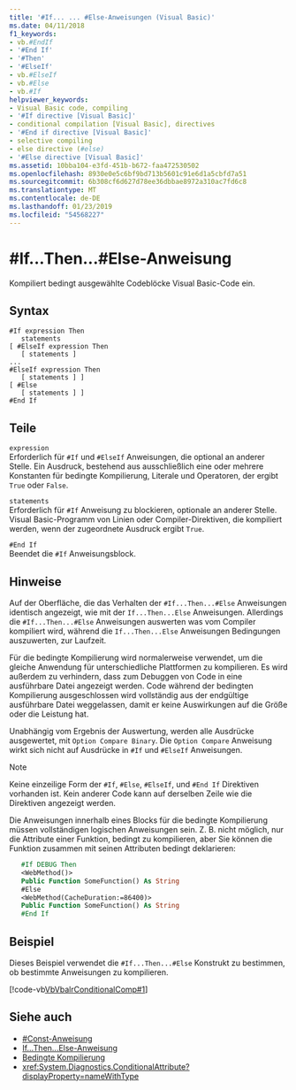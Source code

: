 ```yaml
---
title: '#If... ... #Else-Anweisungen (Visual Basic)'
ms.date: 04/11/2018
f1_keywords:
- vb.#EndIf
- '#End If'
- '#Then'
- '#ElseIf'
- vb.#ElseIf
- vb.#Else
- vb.#If
helpviewer_keywords:
- Visual Basic code, compiling
- '#If directive [Visual Basic]'
- conditional compilation [Visual Basic], directives
- '#End if directive [Visual Basic]'
- selective compiling
- else directive (#else)
- '#Else directive [Visual Basic]'
ms.assetid: 10bba104-e3fd-451b-b672-faa472530502
ms.openlocfilehash: 8930e0e5c6bf9bd713b5601c91e6d1a5cbfd7a51
ms.sourcegitcommit: 6b308cf6d627d78ee36dbbae8972a310ac7fd6c8
ms.translationtype: MT
ms.contentlocale: de-DE
ms.lasthandoff: 01/23/2019
ms.locfileid: "54568227"
---
```

# <a name="ifthenelse-directives"></a>#If...Then...#Else-Anweisung
Kompiliert bedingt ausgewählte Codeblöcke Visual Basic-Code ein.  
  
## <a name="syntax"></a>Syntax  
  
```  
#If expression Then  
   statements  
[ #ElseIf expression Then  
   [ statements ]  
...  
#ElseIf expression Then  
   [ statements ] ]  
[ #Else  
   [ statements ] ]  
#End If  
```  
  
## <a name="parts"></a>Teile  
 `expression`  
 Erforderlich für `#If` und `#ElseIf` Anweisungen, die optional an anderer Stelle. Ein Ausdruck, bestehend aus ausschließlich eine oder mehrere Konstanten für bedingte Kompilierung, Literale und Operatoren, der ergibt `True` oder `False`.  
  
 `statements`  
 Erforderlich für `#If` Anweisung zu blockieren, optionale an anderer Stelle. Visual Basic-Programm von Linien oder Compiler-Direktiven, die kompiliert werden, wenn der zugeordnete Ausdruck ergibt `True`.  
  
 `#End If`  
 Beendet die `#If` Anweisungsblock.  
  
## <a name="remarks"></a>Hinweise  
 Auf der Oberfläche, die das Verhalten der `#If...Then...#Else` Anweisungen identisch angezeigt, wie mit der `If...Then...Else` Anweisungen. Allerdings die `#If...Then...#Else` Anweisungen auswerten was vom Compiler kompiliert wird, während die `If...Then...Else` Anweisungen Bedingungen auszuwerten, zur Laufzeit.  
  
 Für die bedingte Kompilierung wird normalerweise verwendet, um die gleiche Anwendung für unterschiedliche Plattformen zu kompilieren. Es wird außerdem zu verhindern, dass zum Debuggen von Code in eine ausführbare Datei angezeigt werden. Code während der bedingten Kompilierung ausgeschlossen wird vollständig aus der endgültige ausführbare Datei weggelassen, damit er keine Auswirkungen auf die Größe oder die Leistung hat.  
  
 Unabhängig vom Ergebnis der Auswertung, werden alle Ausdrücke ausgewertet, mit `Option Compare Binary`. Die `Option Compare` Anweisung wirkt sich nicht auf Ausdrücke in `#If` und `#ElseIf` Anweisungen.  
  
> [!NOTE]
>  Keine einzeilige Form der `#If`, `#Else`, `#ElseIf`, und `#End If` Direktiven vorhanden ist. Kein anderer Code kann auf derselben Zeile wie die Direktiven angezeigt werden. 

Die Anweisungen innerhalb eines Blocks für die bedingte Kompilierung müssen vollständigen logischen Anweisungen sein. Z. B. nicht möglich, nur die Attribute einer Funktion, bedingt zu kompilieren, aber Sie können die Funktion zusammen mit seinen Attributen bedingt deklarieren:

```vb
   #If DEBUG Then
   <WebMethod()>
   Public Function SomeFunction() As String
   #Else
   <WebMethod(CacheDuration:=86400)>
   Public Function SomeFunction() As String
   #End If
```

## <a name="example"></a>Beispiel
 Dieses Beispiel verwendet die `#If...Then...#Else` Konstrukt zu bestimmen, ob bestimmte Anweisungen zu kompilieren.  
  
 [!code-vb[VbVbalrConditionalComp#1](../../../visual-basic/language-reference/directives/codesnippet/VisualBasic/if-then-else-directives_1.vb)]  
  
## <a name="see-also"></a>Siehe auch
- [#Const-Anweisung](../../../visual-basic/language-reference/directives/const-directive.md)
- [If...Then...Else-Anweisung](../../../visual-basic/language-reference/statements/if-then-else-statement.md)
- [Bedingte Kompilierung](../../../visual-basic/programming-guide/program-structure/conditional-compilation.md)
- <xref:System.Diagnostics.ConditionalAttribute?displayProperty=nameWithType>


